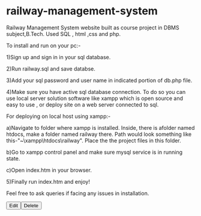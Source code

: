 # railway-management-system
Railway Management System website built as course project in DBMS subject,B.Tech. Used SQL , html ,css and php.

To install and run on your pc:-

1)Sign up and sign in in your sql database.

2)Run railway.sql and save databse.

3)Add your sql password and user name in indicated portion of db.php file.

4)Make sure you have active sql database connection. To do so you can use local server solution software like xampp which is open source and easy to use , or deploy
site on a web server connected to sql.

For deploying on local host using xampp:-

a)Navigate to folder where xampp is installed. Inside, there is afolder named htdocs, make a folder named railway there. Path would look something like this-"~\xampp\htdocs\railway\". Place the the project files in this folder.

b)Go to xampp control panel and make sure mysql service is in running state.

c)Open index.htm in your browser.

5)Finally run index.htm and enjoy!

Feel free to ask queries if facing any issues in installation.
<td><a href=\"http://localhost/project/edit_user.php?id=".$cdrow[0]."\"><button>Edit</button></a></td><td><a href=\"http://localhost/project/delete_user.php?id=".$cdrow[0]."\"><button>Delete</button></a></td></tr>
